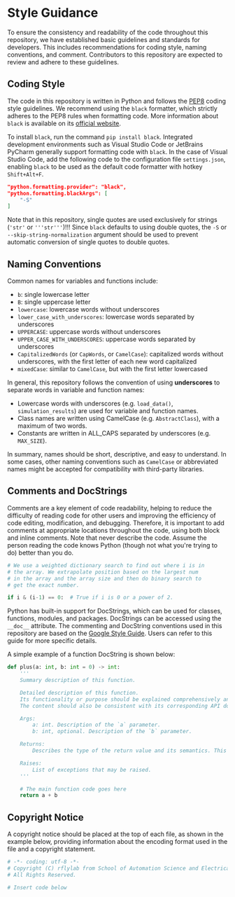 # Style Guidance

To ensure the consistency and readability of the code throughout this repository, we have established basic guidelines and standards for developers.
This includes recommendations for coding style, naming conventions, and comment. Contributors to this repository are expected to review and adhere to these guidelines.

## Coding Style

The code in this repository is written in Python and follows the [PEP8](https://www.python.org/dev/peps/pep-0008/) coding style guidelines.
We recommend using the `black` formatter, which strictly adheres to the PEP8 rules when formatting code.
More information about `black` is available on its [official website](https://black.readthedocs.io/en/stable/index.html).

To install `black`, run the command `pip install black`.
Integrated development environments such as Visual Studio Code or JetBrains PyCharm generally support formatting code with `black`.
In the case of Visual Studio Code, add the following code to the configuration file `settings.json`, enabling `black` to be used as the default code formatter with hotkey `Shift+Alt+F`.

```json
"python.formatting.provider": "black",
"python.formatting.blackArgs": [
    "-S"
]
```

Note that in this repository, single quotes are used exclusively for strings (`'str'` or `'''str'''`)!!!
Since `black` defaults to using double quotes, the `-S` or `--skip-string-normalization` argument should be used to prevent automatic conversion of single quotes to double quotes.

## Naming Conventions

Common names for variables and functions include:

- `b`: single lowercase letter
- `B`: single uppercase letter
- `lowercase`: lowercase words without underscores
- `lower_case_with_underscores`: lowercase words separated by underscores
- `UPPERCASE`: uppercase words without underscores
- `UPPER_CASE_WITH_UNDERSCORES`: uppercase words separated by underscores
- `CapitalizedWords` (or `CapWords`, or `CamelCase`): capitalized words without underscores, with the first letter of each new word capitalized
- `mixedCase`: similar to `CamelCase`, but with the first letter lowercased

In general, this repository follows the convention of using **underscores** to separate words in variable and function names:

- Lowercase words with underscores (e.g. `load_data()`, `simulation_results`) are used for variable and function names.
- Class names are written using CamelCase (e.g. `AbstractClass`), with a maximum of two words.
- Constants are written in ALL_CAPS separated by underscores (e.g. `MAX_SIZE`).

In summary, names should be short, descriptive, and easy to understand.
In some cases, other naming conventions such as `CamelCase` or abbreviated names might be accepted for compatibility with third-party libraries.

## Comments and DocStrings

Comments are a key element of code readability, helping to reduce the difficulty of reading code for other users and improving the efficiency of code editing, modification, and debugging.
Therefore, it is important to add comments at appropriate locations throughout the code, using both block and inline comments.
Note that never describe the code. Assume the person reading the code knows Python (though not what you're trying to do) better than you do.

```python
# We use a weighted dictionary search to find out where i is in
# the array. We extrapolate position based on the largest num
# in the array and the array size and then do binary search to
# get the exact number.

if i & (i-1) == 0:  # True if i is 0 or a power of 2.

```

Python has built-in support for DocStrings, which can be used for classes, functions, modules, and packages.
DocStrings can be accessed using the `__doc__` attribute.
The commenting and DocString conventions used in this repository are based on the [Google Style Guide](https://google.github.io/styleguide/pyguide.html#38-comments-and-docstrings).
Users can refer to this guide for more specific details.

A simple example of a function DocString is shown below:

```python
def plus(a: int, b: int = 0) -> int:
    '''
    Summary description of this function.

    Detailed description of this function.
    Its functionality or purpose should be explained comprehensively and explicitly.
    The content should also be consistent with its corresponding API document.

    Args:
        a: int. Description of the `a` parameter.
        b: int, optional. Description of the `b` parameter.

    Returns:
        Describes the type of the return value and its semantics. This section can be omitted if the function only returns None, or if the docstring starts with "Returns" or "Yields", and the opening sentence is sufficient to describe the return value.

    Raises:
        List of exceptions that may be raised.
    '''

    # The main function code goes here
    return a + b

```

## Copyright Notice

A copyright notice should be placed at the top of each file, as shown in the example below, providing information about the encoding format used in the file and a copyright statement.

```python
# -*- coding: utf-8 -*-
# Copyright (C) rflylab from School of Automation Science and Electrical Engineering, Beihang University.
# All Rights Reserved.

# Insert code below

```
